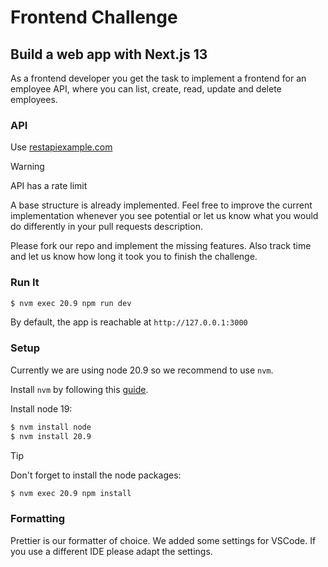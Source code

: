 # Frontend Challenge

## Build a web app with Next.js 13

As a frontend developer you get the task to implement a frontend for an employee API, where you can
list, create, read, update and delete employees.

### API

Use [restapiexample.com](https://dummy.restapiexample.com)

> [!WARNING]
> API has a rate limit

A base structure is already implemented.
Feel free to improve the current implementation whenever you see potential or let us know what you
would do differently in your pull requests description.

Please fork our repo and implement the missing features. Also track time and let us know how long it
took you to finish the challenge.

### Run It

```bash
$ nvm exec 20.9 npm run dev
```

By default, the app is reachable at `http://127.0.0.1:3000`

### Setup

Currently we are using node 20.9 so we recommend to use `nvm`.

Install `nvm` by following this
[guide](https://www.freecodecamp.org/news/node-version-manager-nvm-install-guide/).

Install node 19:

```bash
$ nvm install node
$ nvm install 20.9
```

> [!TIP]
> Don't forget to install the node packages:

```bash
$ nvm exec 20.9 npm install
```

### Formatting

Prettier is our formatter of choice. We added some settings for VSCode. If you use a different IDE please adapt the settings.
